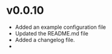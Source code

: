# v0.0.10

* Added an example configuration file
* Updated the README.md file
* Added  a changelog file.
* 